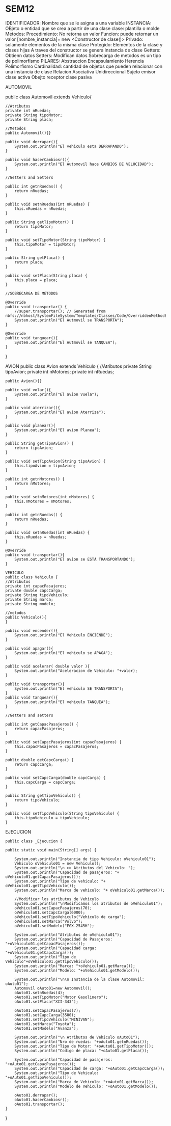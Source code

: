 # SEM12
IDENTIFICADOR: Nombre que se le asigna a una variable
INSTANCIA: OBjeto o entidad que se crea a partir de una clase
clase: plantilla o molde
Metodos:
Procedimiento: No retorna un valor
Funcion: puede retornar un valor
<Nombre de clase> [nombre_instancia]= new <Constructor de clase()>
Privado: solamente elementos de la misma clase
Protegido: Elementos de la clase y clases hijas
A traves del constructor se genera instancia de clase
Getters: Obtienn datos
Setters: Modifican datos
Sobrecarga de metodos es un tipo de polimorfismo
PILARES: Abstraccion Encapsulamiento Herencia Polimorfismo
Cardinalidad: cantidad de objetos que pueden relacionar con una instancia de clase
Relacion Asociativa Unidireccional
Sujeto emisor clase activa
Obejto receptor clase pasiva



AUTOMOVIL

public class Automovil extends Vehiculo{
    
    //Atributos
    private int nRuedas;
    private String tipoMotor;
    private String placa;
    
    //Metodos
    public Automovil(){}
    
    public void derrapar(){
        System.out.println("El vehiculo esta DERRAPANDO");
    }
    
    public void hacerCambiosr(){
        System.out.println("El Automovil hace CAMBIOS DE VELOCIDAD");
    }
    
    //Getters and Setters

    public int getnRuedas() {
        return nRuedas;
    }

    public void setnRuedas(int nRuedas) {
        this.nRuedas = nRuedas;
    }

    public String getTipoMotor() {
        return tipoMotor;
    }

    public void setTipoMotor(String tipoMotor) {
        this.tipoMotor = tipoMotor;
    }

    public String getPlaca() {
        return placa;
    }

    public void setPlaca(String placa) {
        this.placa = placa;
    }
    
    //SOBRECARGA DE METODOS

    @Override
    public void transportar() {
        //super.transportar(); // Generated from nbfs://nbhost/SystemFileSystem/Templates/Classes/Code/OverriddenMethodBody
        System.out.println("El Autmovil se TRANSPORTA");
    }
    
    @Override
    public void tanquear(){
        System.out.println("El Autmovil se TANQUEA");
    }
    
}

AVION
public class Avion extends Vehiculo {
    //Atributos
    private String tipoAvion;
    private int nMotores;
    private int nRuedas;
    
    public Avion(){}
    
    public void volar(){
        System.out.println("El avion Vuela");
    }
    
    public void aterrizar(){
        System.out.println("El avion Aterriza");
    }
    
    public void planear(){
        System.out.println("El avion Planea");
    }

    public String getTipoAvion() {
        return tipoAvion;
    }

    public void setTipoAvion(String tipoAvion) {
        this.tipoAvion = tipoAvion;
    }

    public int getnMotores() {
        return nMotores;
    }

    public void setnMotores(int nMotores) {
        this.nMotores = nMotores;
    }

    public int getnRuedas() {
        return nRuedas;
    }

    public void setnRuedas(int nRuedas) {
        this.nRuedas = nRuedas;
    }
    
    @Override
    public void transportar(){
        System.out.println("El avion se ESTÁ TRANSPORTANDO");
    }

    VEHICULO
    public class Vehiculo {
    //Atributos
    private int capacPasajeros;
    private double capcCarga;
    private String tipoVehiculo;
    private String marca;
    private String modelo;
    
    //metodos
    public Vehiculo(){
    }
    
    public void encender(){
        System.out.println("El Vehiculo ENCIENDE");
    }
    
    public void apagar(){
        System.out.println("El vehiculo se APAGA");
    }
    
    public void acelerar( double valor ){
        System.out.println("Aceleracion de Vehiculo: "+valor);
    }
    
    public void transportar(){
        System.out.println("El vehiculo SE TRANSPORTA");
    }
    public void tanquear(){
        System.out.println("El vehiculo TANQUEA");
    }
    
    //Getters and setters

    public int getCapacPasajeros() {
        return capacPasajeros;
    }

    public void setCapacPasajeros(int capacPasajeros) {
        this.capacPasajeros = capacPasajeros;
    }

    public double getCapcCarga() {
        return capcCarga;
    }

    public void setCapcCarga(double capcCarga) {
        this.capcCarga = capcCarga;
    }

    public String getTipoVehiculo() {
        return tipoVehiculo;
    }

    public void setTipoVehiculo(String tipoVehiculo) {
        this.tipoVehiculo = tipoVehiculo;
    }


EJECUCION

    public class _Ejecucion {

    public static void main(String[] args) {
       
        System.out.println("Instancia de tipo Vehiculo: oVehiculo01");
        Vehiculo oVehiculo01 = new Vehiculo();
        System.out.println("\n >> Atributos del Vehiculo: ");
        System.out.println("Capacidad de pasajeros: "+ oVehiculo01.getCapacPasajeros());
        System.out.println("Tipo de vehiculo: "+ oVehiculo01.getTipoVehiculo());
        System.out.println("Marca de vehiculo: "+ oVehiculo01.getMarca());
        
        //Modificar los atributos de Vehiculo
        System.out.println("\nModificamos los atributos de oVehiculo01");
        oVehiculo01.setCapacPasajeros(70);
        oVehiculo01.setCapcCarga(6000);
        oVehiculo01.setTipoVehiculo("Vehiculo de carga");
        oVehiculo01.setMarca("Volvo");
        oVehiculo01.setModelo("FGX-2545H");
        
        System.out.println("Atributos de oVehiculo01");
        System.out.println("Capacidad de Pasajeros: "+oVehiculo01.getCapacPasajeros());
        System.out.println("Capacidad carga: "+oVehiculo01.getCapcCarga());
        System.out.println("Tipo de Vehiculo"+oVehiculo01.getTipoVehiculo());
        System.out.println("Marca: "+oVehiculo01.getMarca());
        System.out.println("Modelo: "+oVehiculo01.getModelo());
        
        System.out.println("\n\n Instancia de la clase Automovil: oAuto01");
        Automovil oAuto01=new Automovil();
        oAuto01.setnRuedas(4);
        oAuto01.setTipoMotor("Motor Gasolinero");
        oAuto01.setPlaca("XCI-343");
        
        oAuto01.setCapacPasajeros(7);
        oAuto01.setCapcCarga(3500);
        oAuto01.setTipoVehiculo("MINIVAN");
        oAuto01.setMarca("Toyota");
        oAuto01.setModelo("Avanza");
        
        System.out.println("\n Atributos de Vehiculo oAuto01");
        System.out.println("Nro de ruedas: "+oAuto01.getnRuedas());
        System.out.println("Tipo de Motor: "+oAuto01.getTipoMotor());
        System.out.println("Codigo de placa: "+oAuto01.getPlaca());
        
        System.out.println("Capacidad de pasajeros: "+oAuto01.getCapacPasajeros());
        System.out.println("Capacidad de carga: "+oAuto01.getCapcCarga());
        System.out.println("Tipo de Vehiculo: "+oAuto01.getTipoVehiculo());
        System.out.println("Marca de Vehiculo: "+oAuto01.getMarca());
        System.out.println("Modelo de Vehiculo: "+oAuto01.getModelo());
        
        oAuto01.derrapar();
        oAuto01.hacerCambiosr();
        oAuto01.transportar();
    }
    
}
